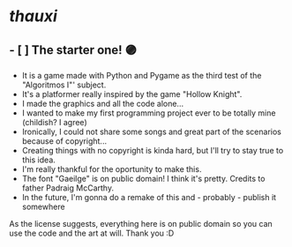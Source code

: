# *thauxi*

## - [ ] **The starter one!** :purple_circle:
* It is a game made with Python and Pygame as the third test of the "Algoritmos I"' subject.
* It's a platformer really inspired by the game "Hollow Knight".
* I made the graphics and all the code alone...
* I wanted to make my first programming project ever to be totally mine (childish? I agree)
* Ironically, I could not share some songs and great part of the scenarios because of copyright...
* Creating things with no copyright is kinda hard, but I'll try to stay true to this idea.
* I'm really thankful for the oportunity to make this.
* The font "Gaeilge" is on public domain! I think it's pretty. Credits to father Padraig McCarthy.
* In the future, I'm gonna do a remake of this and - probably - publish it somewhere

As the license suggests, everything here is on public domain so you can use the code and the art at will.
Thank you :D
